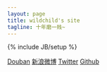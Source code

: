 ```yaml
---
layout: page
title: wildchild's site
tagline: 十年磨一贱~
---
```

{% include JB/setup %}

<script type="text/javascript">
	function drawIntro(){
		var canvas = document.getElementById("myCanvas");
		if (!canvas.getContext) {
			//Do something to sure the context
			return;
		};
        var context = canvas.getContext("2d");
        var destX = 0;
        var destY = 0;
        var imageObj = new Image();
		context.font  = 'Bold 30px Sans-Serif';
    	context.strokeText('Loading ...', 400, 150);        
        imageObj.onload = function(){
        	context.clearRect ( 400 , 150 , 200 , 40 );
            context.drawImage(imageObj, destX, destY);            
    		context.font         = 'Italic 15px Sans-Serif';
    		var x = 20;
    		var y = 30;
            context.fillText("我是一位资历尚浅的程序员，在西安待过几年，现在在北京，未来在哪还不知道。", x, y);
            y += 20;
            context.fillText("使用Mac，且不能自拔，可以归为果粉，工作主要写iOS程序，有时会被迫写Flex。", x, y);
            y += 20;
            context.fillText("感兴趣的技术挺多（Cocoa，Python，Ruby，Rails，MacRuby），精通的少。", x, y);
            y += 20;
            context.fillText("感兴趣的运动挺多，都能玩玩，足球应该是最爱。", x, y);
            y += 20;
            context.fillText("我会在这里分享一些我觉得有用的，有意思的东西。", x, y);
            context.fillStyle = "#FFFFFF";
            context.font         = 'Italic 9px Sans-Serif';
			context.fillText("From flickr.com/wbsloan", 830, 340);            
        };
        imageObj.src = "/img/index_bg.jpg";
	}
	window.onload = drawIntro;
</script>

<canvas id="myCanvas" width="940" height="350">
</canvas>

[Douban](http://www.douban.com/people/wildchild_eric/)  [新浪微博](http://weibo.com/wildchild1001)  [Twitter](https://twitter.com/#!/wildchildEric)  [Github](https://github.com/wildchildEric)



